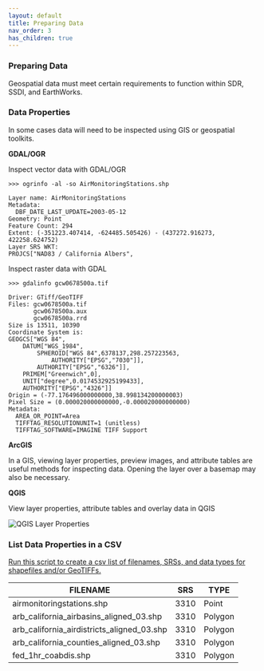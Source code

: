 ```yaml
---
layout: default
title: Preparing Data
nav_order: 3
has_children: true
---
```


### Preparing Data

Geospatial data must meet certain requirements to function within SDR, SSDI, and EarthWorks.


###  Data Properties

In some cases data will need to be inspected using GIS or geospatial toolkits.  

**GDAL/OGR**

Inspect vector data with GDAL/OGR

```
>>> ogrinfo -al -so AirMonitoringStations.shp

Layer name: AirMonitoringStations
Metadata:
  DBF_DATE_LAST_UPDATE=2003-05-12
Geometry: Point
Feature Count: 294
Extent: (-351223.407414, -624485.505426) - (437272.916273, 422258.624752)
Layer SRS WKT:
PROJCS["NAD83 / California Albers",
```
Inspect raster data with GDAL

```
>>> gdalinfo gcw0678500a.tif

Driver: GTiff/GeoTIFF
Files: gcw0678500a.tif
       gcw0678500a.aux
       gcw0678500a.rrd
Size is 13511, 10390
Coordinate System is:
GEOGCS["WGS 84",
    DATUM["WGS_1984",
        SPHEROID["WGS 84",6378137,298.257223563,
            AUTHORITY["EPSG","7030"]],
        AUTHORITY["EPSG","6326"]],
    PRIMEM["Greenwich",0],
    UNIT["degree",0.0174532925199433],
    AUTHORITY["EPSG","4326"]]
Origin = (-77.176496000000000,38.998134200000003)
Pixel Size = (0.000020000000000,-0.000020000000000)
Metadata:
  AREA_OR_POINT=Area
  TIFFTAG_RESOLUTIONUNIT=1 (unitless)
  TIFFTAG_SOFTWARE=IMAGINE TIFF Support

```

**ArcGIS**

In a GIS, viewing layer properties, preview images, and attribute tables are useful methods for inspecting data. Opening the layer over a basemap may also be necessary. 

**QGIS**

View layer properties, attribute tables and overlay data in QGIS

![QGIS Layer Properties](https://github.com/kimdurante/metadataWorkflow/blob/master/images/QGISprop.jpeg)


### List Data Properties in a CSV

[Run this script to create a csv list of filenames, SRSs, and data types for shapefiles and/or GeoTIFFs.](https://raw.githubusercontent.com/kimdurante/metadataWorkflow/master/checkData.py)

| FILENAME       | SRS   | TYPE |
| ------------- |-------------|-----------------|
|airmonitoringstations.shp|3310|Point|
|arb_california_airbasins_aligned_03.shp|3310|Polygon|
|arb_california_airdistricts_aligned_03.shp|3310| Polygon|
|arb_california_counties_aligned_03.shp|3310| Polygon|
|fed_1hr_coabdis.shp|3310| Polygon|

